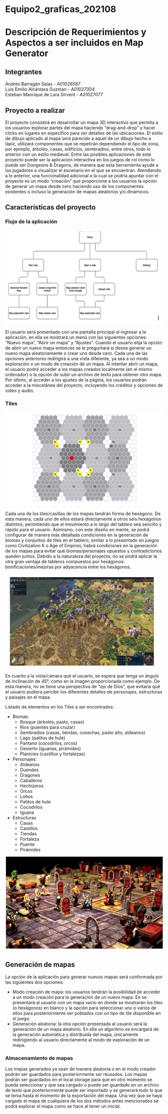# Equipo2_graficas_202108
# Descripción de Requerimientos y Aspectos a ser incluidos en Map Generator

## Integrantes
Andrés Barragán Salas - *A01026567*  
Luis Emilio Alcántara Guzman - *A01027304*  
Esteban Manrique de Lara Sirvent - *A01027077*  

## Proyecto a realizar

El proyecto consistirá en desarrollar un mapa 3D interactivo que permita a los usuarios explorar partes del mapa haciendo “drag-and-drop” y hacer clicks en lugares en especifico para ver detalles de las ubicaciones. El estilo de dibujo aplicado al mapa será parecido a aquel de un dibujo hecho a lápiz, utilizará componentes que se repetirán dependiendo el tipo de zona, por ejemplo, árboles, casas, edificios, sembradíos, entre otros, todo lo anterior con un estilo medieval. Entre las posibles aplicaciones de este proyecto puede ser la aplicación interactiva en los juegos de rol como lo puede ser Dungeons & Dragons, de manera que esta herramienta ayude a los jugadores a visualizar el escenario en el que se encuentran. Atendiendo a lo anterior, una funcionalidad adicional a la cual se podría apuntar con el proyecto es un modo “creación” que proporcione a los usuarios la opción de generar un mapa desde cero haciendo uso de los componentes existentes o incluso la generación de mapas aleatorios y/o dinámicos.

## Características del proyecto  
### Flujo de la aplicación  
<p align="center">
  <img width="600" height="300" src="https://raw.githubusercontent.com/EmilioAG99/Equipo2_graficas_202108-/main/images/flujo.png">
</p>  
El usuario será presentado con una pantalla principal al ingresar a la aplicación, en ella se mostrará un menú con las siguientes opciones: “Nuevo mapa”, “Abrir un mapa” y “Ajustes”. Cuando el usuario elija la opción de abrir un nuevo mapa entonces se le preguntará si desea generar un nuevo mapa aleatoriamente o crear uno desde cero. Cada una de las opciones anteriores redirigirá a una vista diferente, ya sea a un modo exploración o un modo de creación de un mapa. Al intentar abrir un mapa, el usuario podrá acceder a los mapas creados localmente (en el mismo ordenador) o la opción de subir un archivo de texto para obtener otro mapa. Por último, al acceder a los ajustes de la página, los usuarios podrán acceder a la miscelánea del proyecto, incluyendo los créditos y opciones de video y audio.  

### Tiles
<p align="center">
  <img width="600" height="300" src="https://raw.githubusercontent.com/EmilioAG99/Equipo2_graficas_202108-/main/images/tiles.png">
</p>
Cada una de los tiles/casillas de los mapas tendrán forma de hexágono. De esta manera, cada uno de ellos estará directamente a otros seis hexágonos distintos, permitiendo que el movimiento a lo largo del tablero sea sencillo y rápido para el usuario. Asimismo, con este diseño en mente, se podrá configurar de manera más detallada condiciones en la generación de biomas y conjuntos de tiles en el tablero; similar a lo presentado en juegos como Civilization 6 o Age of Empires, habrá condiciones en la generación de los mapas para evitar qué biomas/personajes opuestos y contradictorios queden juntos. Debido a la naturaleza del proyecto, no se podrá aplicar la otra gran ventaja de tableros compuestos por hexágonos: bonificaciones/mejoras por adyacencia entre los hexágonos.  

<p align="center">
  <img width="600" height="300" src="https://raw.githubusercontent.com/EmilioAG99/Equipo2_graficas_202108-/main/images/Civ6.png">
</p>  
En cuanto a la vista/cámara qué el usuario, se espera que tenga un ángulo de inclinación de 45°, como en la imagen proporcionada como ejemplo. De esta manera, no se tiene una perspectiva de “ojo de Dios”, que evitaría qué el usuario pudiera percibir los diferentes detalles de personajes, estructuras y paisajes en el mapa.  

Listado de elementos en los Tiles a ser encontrados:  
* Biomas:
  * Bosque (árboles, pasto, casas)
  * Ríos (puentes para cruzar)
  * Sembradíos (casas, tiendas, cosechas, pasto alto, aldeanos)
  * Lago (patitos de hule)
  * Pantano (cocodrilos, orcos)
  * Desierto (iguanas, pirámides)
  * Planicies (castillos y fortalezas)
* Personajes:  
  * Aldeanos
  * Duendes
  * Dragones
  * Caballeros
  * Hechizeros
  * Orcos
  * Lobos
  * Patitos de hule
  * Cocodrilos
  * Iguana
* Estructuras
  * Casas
  * Castillos
  * Tiendas
  * Fortaleza
  * Puente
  * Pirámides  

<p align="center">
  <img width="600" height="300" src="https://raw.githubusercontent.com/EmilioAG99/Equipo2_graficas_202108-/main/images/mapa.png">
</p> 

## Generación de mapas  
La opción de la aplicación para generar nuevos mapas será conformada por las siguientes dos opciones:  
* Modo creación de mapa: los usuarios tendrán la posibilidad de acceder a un modo creación para la generación de un nuevo mapa. En se presentará al usuario con un mapa vacío en donde se mostrarán los tiles (o hexágonos) en blanco y la opción para seleccionar uno o varios de ellos para posteriormente ser poblados con un tipo de tile disponible en el juego. 
* Generación aleatoria: la otra opción presentada al usuario será la generación de un mapa aleatorio. En ella un algoritmo se encargará de la generación automática y distribuida del mapa, únicamente redirigiendo al usuario directamente al modo de exploración de un mapa.

### Almacenamiento de mapas  
Los mapas generados ya sean de manera aleatoria o en el modo creador podrán ser guardados para posteriormente ser reusados. Los mapas podrán ser guardados en el local storage para que en otro momento se pueda seleccionar y que sea cargado o puede ser guardado en un archivo de texto que posteriormente puede ser importado y se generará todo lo que se tenía hasta el momento de la exportación del mapa. Una vez que se haya cargado el mapa de cualquiera de los dos métodos antes mencionados se podrá explorar el mapa como se hace al tener un inicial. 




